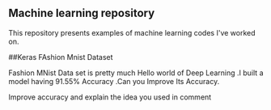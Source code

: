 ## Machine learning repository
This repository presents examples of machine learning codes I've worked on.

##Keras FAshion Mnist Dataset

Fashion MNist Data set is pretty much Hello world of Deep Learning .I built a model having 91.55%  Accuracy .Can you Improve Its Accuracy.

Improve accuracy and explain the idea you used in comment
